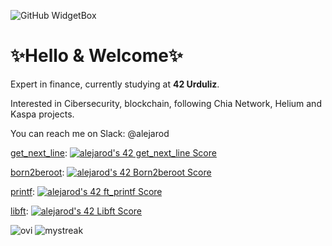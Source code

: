![GitHub WidgetBox](https://github-widgetbox.vercel.app/api/profile?username=alex63rm&data=followers,repositories,stars,commits)

<h1>✨Hello & Welcome✨</b></h1>
<p>Expert in finance, currently studying at <b>42 Urduliz</b>.</p>
<p>Interested in Cibersecurity, blockchain, following Chia Network, Helium and Kaspa projects.</p>
<p>You can reach me on Slack: @alejarod</strong></p>

<a href="https://github.com/alex63rm/get_next_line">get_next_line</a>:
[![alejarod's 42 get_next_line Score](https://badge42.vercel.app/api/v2/cl8oq4qg600760gle7c6vx01o/project/2847789)](https://github.com/JaeSeoKim/badge42)

<a href="https://github.com/alex63rm/born2beroot">born2beroot</a>:
[![alejarod's 42 Born2beroot Score](https://badge42.vercel.app/api/v2/cl8oq4qg600760gle7c6vx01o/project/2832685)](https://github.com/JaeSeoKim/badge42)

<a href="https://github.com/alex63rm/printf">printf</a>:
[![alejarod's 42 ft_printf Score](https://badge42.vercel.app/api/v2/cl8oq4qg600760gle7c6vx01o/project/2815897)](https://github.com/JaeSeoKim/badge42)

<a href="https://github.com/alex63rm/libft">libft</a>:
[![alejarod's 42 Libft Score](https://badge42.vercel.app/api/v2/cl8oq4qg600760gle7c6vx01o/project/2752718)](https://github.com/JaeSeoKim/badge42)

<img src="https://github-readme-stats.vercel.app/api/top-langs?username=alex63rm&show_icons=true&locale=en&layout=compact&theme=chartreuse-dark" alt="ovi" />

<img src="https://github-readme-streak-stats.herokuapp.com/?user=alex63rm&theme=tokyonight" alt="mystreak"/>

<!--- [![alejarod's 42 stats](https://badge42.vercel.app/api/v2/cl8oq4qg600760gle7c6vx01o/stats?cursusId=21&coalitionId=175)](https://github.com/JaeSeoKim/badge42) --->

<!---
alex63rm/alex63rm is a ✨ special ✨ repository because its `README.md` (this file) appears on your GitHub profile.
You can click the Preview link to take a look at your changes.
--->
